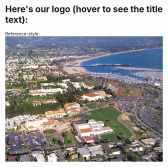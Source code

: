 # Here's our logo (hover to see the title text):

Reference-style: 
![alt text][logo]

[logo]:  	sbcc.jpg "Santa Barbar City College"
